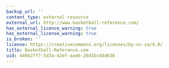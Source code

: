 ```yaml
---
backup_url: ''
content_type: external-resource
external_url: http://www.basketball-reference.com/
has_external_licence_warning: true
has_external_license_warning: true
is_broken: ''
license: https://creativecommons.org/licenses/by-nc-sa/4.0/
title: Basketball-Reference.com
uid: 446b2ff7-5d3a-42ef-aaeb-26d1bcd4d636
---
```

